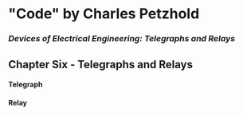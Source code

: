 # "Code" by Charles Petzhold

### *Devices of Electrical Engineering: Telegraphs and Relays*

## Chapter Six - Telegraphs and Relays

#### Telegraph


#### Relay
